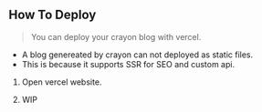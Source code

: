 ## How To Deploy

> You can deploy your crayon blog with vercel.

- A blog genereated by crayon can not deployed as static files.
- This is because it supports SSR for SEO and custom api.

1. Open vercel website.

2. WIP
